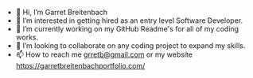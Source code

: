 - 👋 Hi, I’m Garret Breitenbach
- 👀 I’m interested in getting hired as an entry level Software Developer.
- 🌱 I’m currently working on my GitHub Readme's for all of my coding works.
- 💞️ I’m looking to collaborate on any coding project to expand my skills.
- 📫 How to reach me grretb@gmail.com or my website https://garretbreitenbachportfolio.com/

<!---
Garretbre/Garretbre is a ✨ special ✨ repository because its `README.md` (this file) appears on your GitHub profile.
You can click the Preview link to take a look at your changes.
--->
